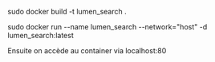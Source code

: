 sudo docker build -t lumen_search .

sudo docker run --name lumen_search --network="host" -d lumen_search:latest

Ensuite on accède au container via localhost:80
